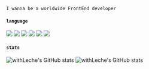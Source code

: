 
```
I wanna be a worldwide FrontEnd developer
```

#### `language`
<img src="https://img.shields.io/badge/HTML-orangered?style=flat-square&logo=html5&logoColor=white"/> <img src="https://img.shields.io/badge/CSS-blue?style=flat-square&logo=css3&logoColor=white"/> <img src="https://img.shields.io/badge/JavaScript-yellow?style=flat-square&logo=javascript&logoColor=white"/> <img src="https://img.shields.io/badge/jQuery-darkblue?style=flat-square&logo=jquery&logoColor=white"/> <img src="https://img.shields.io/badge/Bootstrap-purple?style=flat-square&logo=bootstrap&logoColor=white"/> <img src="https://img.shields.io/badge/Sass-pink?style=flat-square&logo=sass&logoColor=white"/> 
#### `stats`
![withLeche's GitHub stats](https://github-readme-stats.vercel.app/api?username=withLeche&theme=vue&show_icons=true) ![withLeche's GitHub stats](https://github-readme-stats.vercel.app/api/top-langs/?username=withLeche&theme=vue&show_icons=true)
